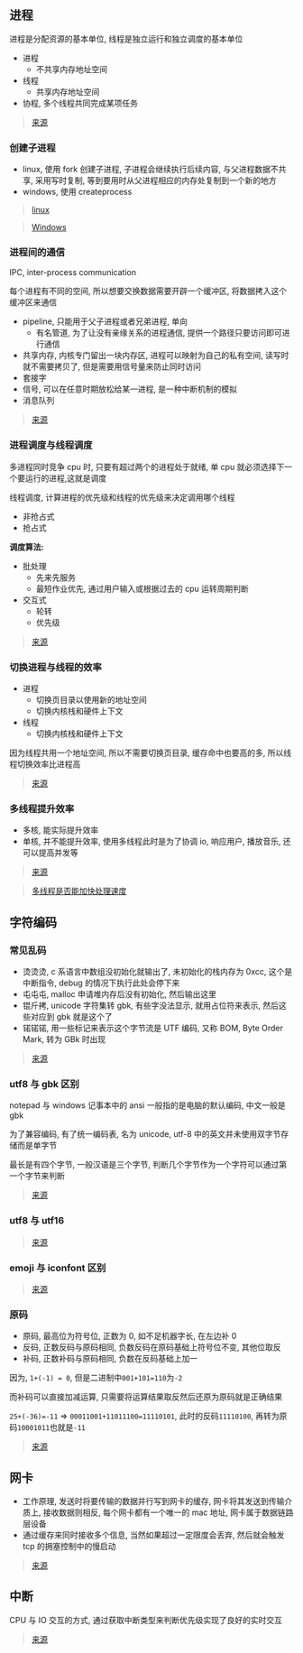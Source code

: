 ## 进程

进程是分配资源的基本单位, 线程是独立运行和独立调度的基本单位

- 进程
  - 不共享内存地址空间
- 线程
  - 共享内存地址空间
- 协程, 多个线程共同完成某项任务

> [来源](https://linzhenglearn.github.io/2017/04/12/ProcessThread/)

### 创建子进程

- linux, 使用 fork 创建子进程, 子进程会继续执行后续内容, 与父进程数据不共享, 采用写时复制, 等到要用时从父进程相应的内存处复制到一个新的地方
- windows, 使用 createprocess

> [linux](https://zhuanlan.zhihu.com/p/84342331)

> [Windows](https://blog.csdn.net/ciaos/article/details/7714956)

### 进程间的通信

IPC, inter-process communication

每个进程有不同的空间, 所以想要交换数据需要开辟一个缓冲区, 将数据拷入这个缓冲区来通信

- pipeline, 只能用于父子进程或者兄弟进程, 单向
  - 有名管道, 为了让没有亲缘关系的进程通信, 提供一个路径只要访问即可进行通信
- 共享内存, 内核专门留出一块内存区, 进程可以映射为自己的私有空间, 读写时就不需要拷贝了, 但是需要用信号量来防止同时访问
- 套接字
- 信号, 可以在任意时期放松给某一进程, 是一种中断机制的模拟
- 消息队列

> [来源](https://www.jianshu.com/p/c1015f5ffa74)

### 进程调度与线程调度

多进程同时竞争 cpu 时, 只要有超过两个的进程处于就绪, 单 cpu 就必须选择下一个要运行的进程,这就是调度

线程调度, 计算进程的优先级和线程的优先级来决定调用哪个线程

- 非抢占式
- 抢占式

**调度算法:**

- 批处理
  - 先来先服务
  - 最短作业优先, 通过用户输入或根据过去的 cpu 运转周期判断
- 交互式
  - 轮转
  - 优先级

> [来源](https://www.cnblogs.com/lishanlei/p/10707720.html)

### 切换进程与线程的效率

- 进程
  - 切换页目录以使用新的地址空间
  - 切换内核栈和硬件上下文
- 线程
  - 切换内核栈和硬件上下文

因为线程共用一个地址空间, 所以不需要切换页目录, 缓存命中也要高的多, 所以线程切换效率比进程高

> [来源](https://www.cnblogs.com/kkshaq/p/4547725.html)

### 多线程提升效率

- 多核, 能实际提升效率
- 单核, 并不能提升效率, 使用多线程此时是为了协调 io, 响应用户, 播放音乐, 还可以提高并发等

> [来源](https://www.zhihu.com/question/25652393)

> [多线程是否能加快处理速度](https://blog.csdn.net/zollty/article/details/53944539)

## 字符编码

### 常见乱码

- 烫烫烫, c 系语言中数组没初始化就输出了, 未初始化的栈内存为 0xcc, 这个是中断指令, debug 的情况下执行此处会停下来
- 屯屯屯, malloc 申请堆内存后没有初始化, 然后输出这里
- 锟斤拷, unicode 字符集转 gbk, 有些字没法显示, 就用占位符来表示, 然后这些对应到 gbk 就是这个了
- 锘锘锘, 用一些标记来表示这个字节流是 UTF 编码, 又称 BOM, Byte Order Mark, 转为 GBk 时出现

> [来源](https://blog.csdn.net/sinat_27382047/article/details/72810390)

### utf8 与 gbk 区别

notepad 与 windows 记事本中的 ansi 一般指的是电脑的默认编码, 中文一般是 gbk

为了兼容编码, 有了统一编码表, 名为 unicode, utf-8 中的英文并未使用双字节存储而是单字节

最长是有四个字节, 一般汉语是三个字节, 判断几个字节作为一个字符可以通过第一个字节来判断

> [来源](https://www.jianshu.com/p/a5b847ea4bab)

### utf8 与 utf16

> [来源](https://juejin.im/post/5e1577836fb9a0482973912d)

### emoji 与 iconfont 区别

> [来源](https://www.cnblogs.com/batsing/p/emoji_iconfont.html)

### 原码

- 原码, 最高位为符号位, 正数为 0, 如不足机器字长, 在左边补 0
- 反码, 正数反码与原码相同, 负数反码在原码基础上符号位不变, 其他位取反
- 补码, 正数补码与原码相同, 负数在反码基础上加一

因为, `1+(-1) = 0`, 但是二进制中`001+101=110`为`-2`

而补码可以直接加减运算, 只需要将运算结果取反然后还原为原码就是正确结果

`25+(-36)=-11` => `00011001+11011100=11110101`, 此时的反码`11110100`, 再转为原码`10001011`也就是`-11`

> [来源](http://zouyang1230.com/blog/archives/805)

## 网卡

- 工作原理, 发送时将要传输的数据并行写到网卡的缓存, 网卡将其发送到传输介质上, 接收数据则相反, 每个网卡都有一个唯一的 mac 地址, 网卡属于数据链路层设备
- 通过缓存来同时接收多个信息, 当然如果超过一定限度会丢弃, 然后就会触发 tcp 的拥塞控制中的慢启动

> [来源](https://blog.csdn.net/hilyoo/article/details/4455031)

## 中断

CPU 与 IO 交互的方式, 通过获取中断类型来判断优先级实现了良好的实时交互

> [来源](https://zh.wikipedia.org/wiki/%E4%B8%AD%E6%96%B7)
